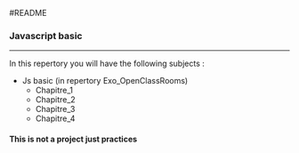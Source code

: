 #README
### Javascript basic

---

In this repertory you will have the following subjects :
* Js basic (in repertory Exo_OpenClassRooms)
  * Chapitre_1
  * Chapitre_2
  * Chapitre_3
  * Chapitre_4
#### This is not a project just practices

